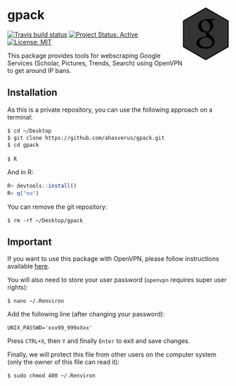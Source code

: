 gpack <img src="man/figures/gpack.png" height="120" align="right"/>
=========================================================

<!-- badges: start -->
[![Travis build status](https://travis-ci.com/ahasverus/gpack.svg?token=yHzmKJ7Fz8oZEQsjxUY1&branch=master)](https://travis-ci.com/ahasverus/gpack)
[![Project Status: Active](https://www.repostatus.org/badges/latest/active.svg)](https://www.repostatus.org/#active)
[![License: MIT](https://img.shields.io/badge/License-MIT-yellow.svg)](https://opensource.org/licenses/MIT)
<!-- badges: end -->

This package provides tools for webscraping Google Services (Scholar, Pictures, Trends, Search) using OpenVPN to get around IP bans.



Installation
--------

As this is a private repository, you can use the following approach on a terminal:

```shell
$ cd ~/Desktop
$ git clone https://github.com/ahasverus/gpack.git
$ cd gpack

$ R
```

And in R:

```R
R> devtools::install()
R> q("no")
```

You can remove the git repository:

```shell
$ rm -rf ~/Desktop/gpack
```



Important
--------

If you want to use this package with OpenVPN, please follow instructions available [here](https://gist.github.com/ahasverus/41f8a99583149534cac08e7b8f13c51b).

You will also need to store your user password (`openvpn` requires super user rights):

```shell
$ nano ~/.Renviron
```

Add the following line (after changing your password):

```shell
UNIX_PASSWD='xxx99_999xXxx'
```

Press `CTRL+X`, then `Y` and finally `Enter` to exit and save changes.

Finally, we will protect this file from other users on the computer system (only the owner of this file can read it):

```shell
$ sudo chmod 400 ~/.Renviron
```
